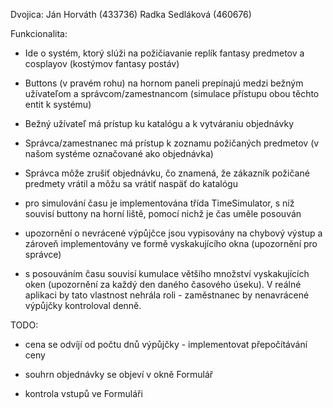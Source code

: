 Dvojica:
Ján Horváth (433736)
Radka Sedláková (460676)

Funkcionalita:
- Ide o systém, ktorý slúži na požičiavanie replík fantasy predmetov a cosplayov (kostýmov fantasy postáv)
- Buttons (v pravém rohu) na hornom paneli prepínajú medzi bežným užívateľom a správcom/zamestnancom (simulace přístupu obou těchto entit k systému)
- Bežný užívateľ má prístup ku katalógu a k vytváraniu objednávky

- Správca/zamestnanec má prístup k zoznamu požičaných predmetov (v našom systéme označované ako objednávka)
- Správca môže zrušiť objednávku, čo znamená, že zákazník požičané predmety vrátil a môžu sa vrátiť naspäť do katalógu

- pro simulování času je implementována třída TimeSimulator, s níž souvisí buttony na horní liště, pomocí nichž je čas uměle posouván
- upozornění o nevrácené výpůjčce jsou vypisovány na chybový výstup a zároveň implementovány ve formě vyskakujícího okna (upozornění pro správce)
- s posouváním času souvisí kumulace většího množství vyskakujících oken (upozornění za každý den daného časového úseku). V reálné aplikaci by tato vlastnost nehrála roli - zaměstnanec by nenavrácené výpůjčky kontroloval denně.

TODO:
- cena se odvíjí od počtu dnů výpůjčky - implementovat přepočítávání ceny
- souhrn objednávky se objeví v okně Formulář

- kontrola vstupů ve Formuláři


